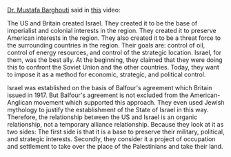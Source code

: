 [Dr. Mustafa Barghouti](https://en.wikipedia.org/wiki/Mustafa_Barghouti) said in [this](https://youtu.be/F6_cheSL29I?si=IGXU8J60gOeOkWEG&t=2495) video:

The US and Britain created Israel. They created it to be the base of imperialist and colonial interests in the region. They created it to preserve American interests in the region. They also created it to be a threat force to the surrounding countries in the region. Their goals are: control of oil, control of energy resources, and control of the strategic location. Israel, for them, was the best ally. At the beginning, they claimed that they were doing this to confront the Soviet Union and the other countries. Today, they want to impose it as a method for economic, strategic, and political control.

Israel was established on the basis of Balfour's agreement which Britain issued in 1917. But Balfour's agreement is not excluded from the American-Anglican movement which supported this approach. They even used Jewish mythology to justify the establishment of the State of Israel in this way. Therefore, the relationship between the US and Israel is an organic relationship, not a temporary alliance relationship. Because they look at it as two sides: The first side is that it is a base to preserve their military, political, and strategic interests. Secondly, they consider it a project of occupation and settlement to take over the place of the Palestinians and take their land.
